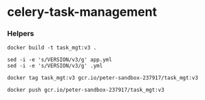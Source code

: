 # celery-task-management

### Helpers
```
docker build -t task_mgt:v3 .
```


```
sed -i -e 's/VERSION/v3/g' app.yml
sed -i -e 's/VERSION/v3/g' .yml
```


```
docker tag task_mgt:v3 gcr.io/peter-sandbox-237917/task_mgt:v3
```

```
docker push gcr.io/peter-sandbox-237917/task_mgt:v3
```

